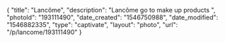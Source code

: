 {
    "title": "Lancôme",
    "description": "Lancôme go to make up products ",
    "photoId": "193111490",
    "date_created": "1546750988",
    "date_modified": "1546882335",
    "type": "captivate",
    "layout": "photo",
    "url": "\/p\/lancome\/193111490"
}
